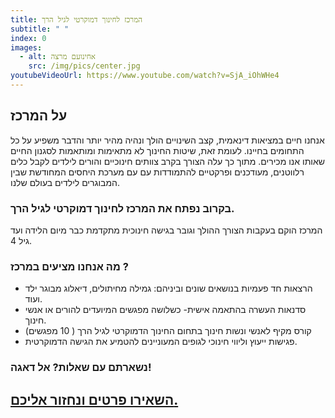 ```yaml
---
title: המרכז לחינוך דמוקרטי לגיל הרך
subtitle: " "
index: 0
images:
  - alt: אחינועם מרצה
    src: /img/pics/center.jpg
youtubeVideoUrl: https://www.youtube.com/watch?v=SjA_iOhWHe4
---
```

## על המרכז

אנחנו חיים במציאות דינאמית, קצב השינויים הולך ונהיה מהיר יותר והדבר משפיע על כל התחומים בחיינו. 
לעומת זאת, שיטות החינוך לא מתאימות ומותאמות לסגנון החיים שאותו אנו מכירים.
מתוך כך עלה הצורך בקרב צוותים חינוכיים והורים לילדים לקבל כלים רלווטנים, מעודכנים ופרקטיים להתמודדות עם עם מערכת היחסים המחודשת שבין המבוגרים לילדים בעולם שלנו.  

### בקרוב נפתח את המרכז לחינוך דמוקרטי לגיל הרך.

המרכז הוקם בעקבות הצורך ההולך וגובר בגישה חינוכית מתקדמת כבר מיום הלידה ועד גיל 4.

### מה אנחנו מציעים במרכז ?

* הרצאות חד פעמיות בנושאים שונים וביניהם: גמילה מחיתולים, דיאלוג מבוגר ילד ועוד.
* סדנאות העשרה בהתאמה אישית- כשלושה מפגשים המיועדים להורים או אנשי חינוך. 
* קורס מקיף לאנשי ונשות חינוך בתחום החינוך הדמוקרטי לגיל הרך ( 10 מפגשים)
* פגישות ייעוץ וליווי חינוכי לגופים המעוניינים להטמיע את הגישה הדמוקרטית.

### נשארתם עם שאלות? אל דאגה!

## [השאירו פרטים ונחזור אליכם.](/contact/?formType=2)